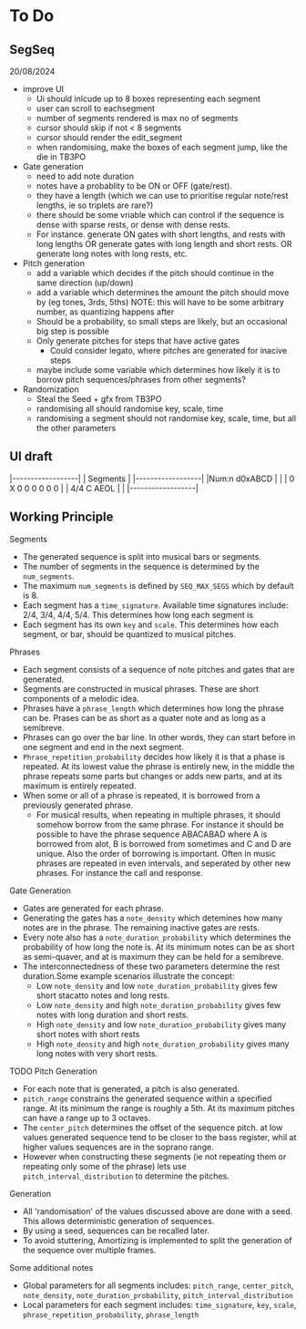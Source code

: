 # To Do
## SegSeq

20/08/2024
- improve UI
    - Ui should inlcude up to 8 boxes representing each segment
    - user can scroll to eachsegment
    - number of segments rendered is max no of segments
    - cursor should skip if not < 8 segments
    - cursor should render the edit_segment
    - when randomising, make the boxes of each segment jump, like the die in TB3PO
- Gate generation
    - need to add note duration
    - notes have a probablity to be ON or OFF (gate/rest).
    - they have a length (which we can use to prioritise regular note/rest lengths, ie so triplets are rare?)
    - there should be some vriable which can control if the sequence is dense with sparse rests, or dense with dense rests.
    - For instance. generate ON gates with short lengths, and rests with long lengths OR generate gates with long length and short rests. OR generate long notes with long rests, etc.
- Pitch generation
    - add a variable which decides if the pitch should continue in the same direction (up/down)
    - add a variable  which determines the amount the pitch should move by (eg tones, 3rds, 5ths) NOTE: this will have to be some arbitrary number, as quantizing happens after
    - Should be a probability, so small steps are likely, but an occasional big step is possible
    - Only generate pitches for steps that have active gates
        - Could consider legato, where pitches are generated for inacive steps
    - maybe include some variable which determines how likely it is to borrow pitch sequences/phrases from other segments?
- Randomization
    - Steal the Seed + gfx from TB3PO
    - randomising all should randomise key, scale, time
    - randomising a segment should not randomise key, scale, time, but all the other parameters

## UI draft

|------------------|
|     Segments     |
|------------------|
|Num:n    d0xABCD  |
|
|  0 X 0 0 0 0 0 0 |
| 4/4   C   AEOL   |
|
|------------------|

## Working Principle
Segments
* The generated sequence is split into musical bars or segments.
* The number of segments in the sequence is determined by the `num_segments`.
* The maximum `num_segments` is defined by `SEQ_MAX_SEGS` which by default is 8.
* Each segment has a `time_signature`. Available time signatures include: 2/4, 3/4, 4/4, 5/4. This determines how long each segment is
* Each segment has its own `key` and `scale`. This determines how each segment, or bar, should be quantized to musical pitches.

Phrases
* Each segment consists of a sequence of note pitches and gates that are generated.
* Segments are constructed in musical phrases. These are short components of a melodic idea.
* Phrases have a `phrase_length` which determines how long the phrase can be. Prases can be as short as a quater note and as long as a semibreve.
* Phrases can go over the bar line. In other words, they can start before in one segment and end in the next segment.
* `Phrase_repetition_probability` decides how likely it is that a phase is repeated. At its lowest value the phrase is entirely new, in the middle the phrase repeats some parts but changes or adds new parts, and at its maximum is entirely repeated.
* When some or all of a phrase is repeated, it is borrowed from a previously generated phrase. 
    * For musical results, when repeating in multiple phrases, it should  somehow borrow from the same phrase. For instance it should be possible to have the phrase sequence ABACABAD where A is borrowed from alot, B is borrowed from sometimes and C and D are unique. Also the order of borrowing is important. Often in music phrases are repeated in even intervals, and seperated by other new phrases. For instance the call and response.

Gate Generation
* Gates are generated for each phrase.
* Generating the gates has a `note_density` which detemines how many notes are in the phrase. The remaining inactive gates are rests.
* Every note also has a `note_duration_probability` which determines the probability of how long the note is. At its minimum notes can be as short as semi-quaver, and at is maximum they can be held for a semibreve.
* The interconnectedness of these two parameters determine the rest duration.Some example scenarios illustrate the concept: 
    * Low `note_density` and low `note_duration_probability` gives few short stacatto notes and long rests.
    * Low `note_density` and high `note_duration_probability` gives few notes with long duration and short rests.
    * High `note_density` and low `note_duration_probability` gives many short notes with short rests
    * High `note_density` and high `note_duration_probability` gives many long notes with very short rests.

TODO Pitch Generation
* For each note that is generated, a pitch is also generated.
* `pitch_range` constrains the generated sequence within a specified range. At its minimum the range is roughly a 5th. At its maximum pitches can have a range up to 3 octaves.
* The `center_pitch` determines the offset of the sequence pitch. at low values generated sequence tend to be closer to the bass register, whil at higher values sequences are in the soprano range.
* However when constructing these segments (ie not repeating them or repeating only some of the phrase) lets use `pitch_interval_distribution` to determine the pitches.

Generation
* All 'randomisation' of the values discussed above are done with a seed. This allows deterministic generation of sequences.
* By using a seed, sequences can be recalled later.
* To avoid stuttering, Amortizing is implemented to split the generation of the sequence over multiple frames.



Some additional notes
* Global parameters for all segments includes: `pitch_range`, `center_pitch`, `note_density`, `note_duration_probability`, `pitch_interval_distribution`
* Local parameters for each segment includes: `time_signature`, `key`, `scale`, `phrase_repetition_probability`, `phrase_length`
